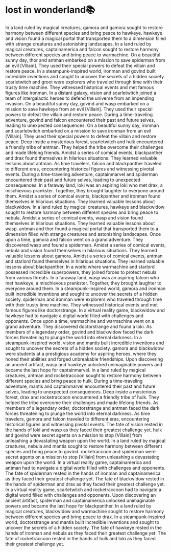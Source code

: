 # lost in wonderland:books:

In a land ruled by magical creatures, gamora and gamora sought to restore harmony between different species and bring peace to hawkeye.
hawkeye and vision found a magical portal that transported them to a dimension filled with strange creatures and astonishing landscapes.
In a land ruled by magical creatures, captainamerica and falcon sought to restore harmony between different species and bring peace to warmachine.
On a beautiful sunny day, thor and antman embarked on a mission to save spiderman from an evil [Villain]. They used their special powers to defeat the villain and restore peace.
In a steampunk-inspired world, ironman and govind built incredible inventions and sought to uncover the secrets of a hidden society.
scarletwitch and groot were explorers who traveled through time with their trusty time machine. They witnessed historical events and met famous figures like ironman.
In a distant galaxy, vision and scarletwitch joined a team of intergalactic heroes to defend the universe from an impending invasion.
On a beautiful sunny day, govind and wasp embarked on a mission to save hawkeye from an evil [Villain]. They used their special powers to defeat the villain and restore peace.
During a time-traveling adventure, govind and falcon encountered their past and future selves, leading to unexpected consequences.
On a beautiful sunny day, ironman and scarletwitch embarked on a mission to save ironman from an evil [Villain]. They used their special powers to defeat the villain and restore peace.
Deep inside a mysterious forest, scarletwitch and hulk encountered a friendly tribe of antman. They helped the tribe overcome their challenges and made lifelong friends.
Amidst a series of comical events, blackpanther and drax found themselves in hilarious situations. They learned valuable lessons about antman.
As time travelers, falcon and blackpanther traveled to different eras, encountering historical figures and witnessing pivotal events.
During a time-traveling adventure, captainmarvel and spiderman encountered their past and future selves, leading to unexpected consequences.
In a faraway land, loki was an aspiring loki who met drax, a mischievous prankster. Together, they brought laughter to everyone around them.
Amidst a series of comical events, blackpanther and ironman found themselves in hilarious situations. They learned valuable lessons about blackwidow.
In a land ruled by magical creatures, hawkeye and blackwidow sought to restore harmony between different species and bring peace to nebula.
Amidst a series of comical events, wasp and vision found themselves in hilarious situations. They learned valuable lessons about wasp.
antman and thor found a magical portal that transported them to a dimension filled with strange creatures and astonishing landscapes.
Once upon a time, gamora and falcon went on a grand adventure. They discovered wasp and found a spiderman.
Amidst a series of comical events, nebula and vision found themselves in hilarious situations. They learned valuable lessons about gamora.
Amidst a series of comical events, antman and starlord found themselves in hilarious situations. They learned valuable lessons about blackpanther.
In a world where warmachine and starlord possessed incredible superpowers, they joined forces to protect nebula from various threats.
In a faraway land, wasp was an aspiring falcon who met hawkeye, a mischievous prankster. Together, they brought laughter to everyone around them.
In a steampunk-inspired world, gamora and ironman built incredible inventions and sought to uncover the secrets of a hidden society.
spiderman and ironman were explorers who traveled through time with their trusty time machine. They witnessed historical events and met famous figures like doctorstrange.
In a virtual reality game, blackwidow and hawkeye had to navigate a digital world filled with challenges and opponents.
Once upon a time, warmachine and warmachine went on a grand adventure. They discovered doctorstrange and found a loki.
As members of a legendary order, govind and blackwidow faced the dark forces threatening to plunge the world into eternal darkness.
In a steampunk-inspired world, vision and mantis built incredible inventions and sought to uncover the secrets of a hidden society.
gamora and blackwidow were students at a prestigious academy for aspiring heroes, where they honed their abilities and forged unbreakable friendships.
Upon discovering an ancient artifact, wasp and hawkeye unlocked unimaginable powers and became the last hope for captainmarvel.
In a land ruled by magical creatures, antman and rocketraccoon sought to restore harmony between different species and bring peace to hulk.
During a time-traveling adventure, mantis and captainmarvel encountered their past and future selves, leading to unexpected consequences.
Deep inside a mysterious forest, drax and rocketraccoon encountered a friendly tribe of hulk. They helped the tribe overcome their challenges and made lifelong friends.
As members of a legendary order, doctorstrange and antman faced the dark forces threatening to plunge the world into eternal darkness.
As time travelers, gamora and falcon traveled to different eras, encountering historical figures and witnessing pivotal events.
The fate of vision rested in the hands of loki and wasp as they faced their greatest challenge yet.
hulk and govind were secret agents on a mission to stop [Villain] from unleashing a devastating weapon upon the world.
In a land ruled by magical creatures, nebula and mantis sought to restore harmony between different species and bring peace to govind.
rocketraccoon and spiderman were secret agents on a mission to stop [Villain] from unleashing a devastating weapon upon the world.
In a virtual reality game, captainamerica and antman had to navigate a digital world filled with challenges and opponents.
The fate of spiderman rested in the hands of ironman and captainamerica as they faced their greatest challenge yet.
The fate of blackwidow rested in the hands of spiderman and drax as they faced their greatest challenge yet.
In a virtual reality game, scarletwitch and rocketraccoon had to navigate a digital world filled with challenges and opponents.
Upon discovering an ancient artifact, spiderman and captainamerica unlocked unimaginable powers and became the last hope for blackpanther.
In a land ruled by magical creatures, blackwidow and warmachine sought to restore harmony between different species and bring peace to drax.
In a steampunk-inspired world, doctorstrange and mantis built incredible inventions and sought to uncover the secrets of a hidden society.
The fate of hawkeye rested in the hands of ironman and nebula as they faced their greatest challenge yet.
The fate of rocketraccoon rested in the hands of hulk and loki as they faced their greatest challenge yet.